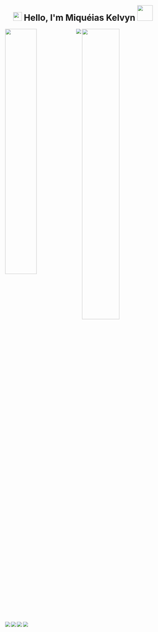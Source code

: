 <h1 align="center">
<img src="https://media.giphy.com/media/hvRJCLFzcasrR4ia7z/giphy.gif" width="28">
Hello, I'm Miquéias Kelvyn <img src="https://media.giphy.com/media/12oufCB0MyZ1Go/giphy.gif" width="50">
</h1>

<img align="left" width="45%" src="https://github-readme-stats.vercel.app/api?username=MiqueiasKelvyn&show_icons=true&theme=radical" />

<img width="49%" src="https://github-readme-stats.vercel.app/api/top-langs/?username=MiqueiasKelvyn&show_icons=true&layout=compact" />

<img align="left" src="https://img.shields.io/badge/javascript-%23323330.svg?style=for-the-badge&logo=javascript&logoColor=%23F7DF1E" />
<img align="left" src="https://img.shields.io/badge/react-%2320232a.svg?style=for-the-badge&logo=react&logoColor=%2361DAFB" />
<img src="https://img.shields.io/badge/MongoDB-%234ea94b.svg?style=for-the-badge&logo=mongodb&logoColor=white" />
<img align="left" src="https://img.shields.io/badge/typescript-%23007ACC.svg?style=for-the-badge&logo=typescript&logoColor=white" />
<img src="https://img.shields.io/badge/tailwindcss-%2338B2AC.svg?style=for-the-badge&logo=tailwind-css&logoColor=white" />
